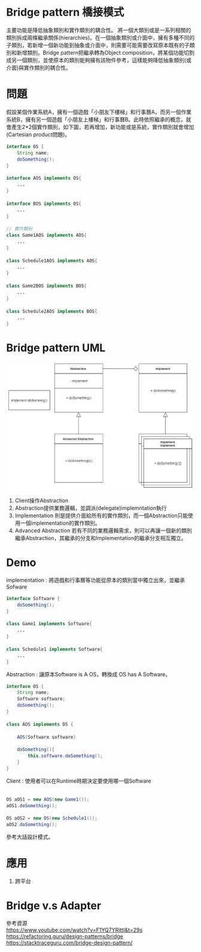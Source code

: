 # Bridge pattern 橋接模式
主要功能是降低抽象類別和實作類別的耦合性。
將一個大類別或是一系列相關的類別拆成兩條繼承關係(hierarchies)。在一個抽象類別或介面中，擁有多種不同的子類別，若新增一個新功能到抽象或介面中，則需要可能需要改寫原本既有的子類別和新增類別。Bridge pattern把繼承轉為Object composition，將某個功能切割成另一個類別，並使原本的類別能夠擁有該物件參考，這樣能夠降低抽象類別(或介面)與實作類別的耦合性。

# 問題
假設某個作業系統A，擁有一個遊戲「小朋友下樓梯」和行事曆A，而另一個作業系統B，擁有另一個遊戲「小朋友上樓梯」和行事曆B。此時依照繼承的概念，就會產生2*2個實作類別，如下圖，若再增加，新功能或是系統，實作類別就會增加(Cartesian product問題)。

```java
interface OS {
    String name;
    doSomething();
}

interface AOS implements OS{
    ...
}

interface BOS implements OS{
    ...
}

// 實作類別
class Game1AOS implements AOS{
    ...
}

class Schedule1AOS implements AOS{
    ...
}

class Game2BOS implements BOS{
    ...
}

class Schedule2AOS implements BOS{
    ...
}

```

# Bridge pattern UML
![bridge pattern](/picture/bridge.png)

1. Client操作Abstraction
2. Abstraction提供業務邏輯，並調派(delegate)implemntation執行
3. Implementation 則是提供介面給所有的實作類別，而一個Abstraction只能使用一個implementation的實作類別。
4. Advanced Abstraction 若有不同的業務邏輯需求，則可以再讓一個新的類別繼承Abstraction，其繼承的分支和Implementation的繼承分支相互獨立。



# Demo
implementation : 將遊戲和行事曆等功能從原本的類別當中獨立出來，並繼承Sofware
```java
interface Software {
    doSomething();
}

class Game1 implements Software{
    ...
}

class Schedule1 implements Software{
    ...
}

```
Abstraction : 讓原本Software is A OS，轉換成 OS has A Software。

```java
interface OS {
    String name;
    Software software;
    doSomething();
}

class AOS implements OS {

    AOS(Software software)

    doSomething(){
        this.software.doSomething();
    }
}

```
Client : 使用者可以在Runtime時期決定要使用哪一個Software
```java

OS aOS1 = new AOS(new Game1());
aOS1.doSomething();

OS aOS2 = new OS(new Schedule1());
aOS2.doSomething();
```

參考大話設計模式。

# 應用
1. 跨平台

# Bridge v.s Adapter

參考資源  
https://www.youtube.com/watch?v=F1YQ7YRjttI&t=29s
https://refactoring.guru/design-patterns/bridge
https://stacktraceguru.com/bridge-design-pattern/